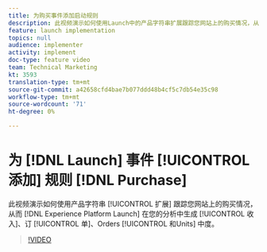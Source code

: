 ```yaml
---
title: 为购买事件添加启动规则
description: 此视频演示如何使用Launch中的产品字符串扩展跟踪您网站上的购买情况，从而在您的分析中生成收入、订单和单位量度。
feature: launch implementation
topics: null
audience: implementer
activity: implement
doc-type: feature video
team: Technical Marketing
kt: 3593
translation-type: tm+mt
source-git-commit: a42658cfd4bae7b077ddd48b4cf5c7db54e35c98
workflow-type: tm+mt
source-wordcount: '71'
ht-degree: 0%

---
```



# 为 [!DNL Launch] 事件 [!UICONTROL 添加] 规则 [!DNL Purchase]

此视频演示如何使用产品字符串 [!UICONTROL 扩展] 跟踪您网站上的购买情况，从而 [!DNL Experience Platform Launch] 在您的分析中生成 [!UICONTROL 收入]、订 [!UICONTROL 单]、Orders [!UICONTROL 和Units] 中度。

>[!VIDEO](https://video.tv.adobe.com/v/28766/?quality=12)

